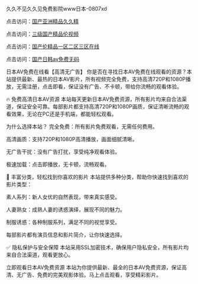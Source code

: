 久久不见久久见免费影院www日本-0807xd


点击访问：<a href="https://heiliaoe8ajia.pages.dev">国产亚洲精品久久精</a>

点击访问：<a href="https://gda-c7m.pages.dev/">三级国产精品伦视频</a>

点击访问：<a href="https://heiliaoxqkkct.pages.dev">国产伦精品一区二区三区在线</a>

点击访问：<a href="https://fdhf-454.pages.dev/">国产日韩av免费无码</a>


日本AV免费在线看【高清无广告】
你是否在寻找日本AV免费在线观看的资源？本站提供最新、最热的日本AV影片，所有视频完全免费，支持高清720P和1080P播放，无需注册，点击即看，保证没有广告、不卡顿，带给你流畅的观看体验。

🔥 免费高清日本AV资源
本站每天更新日本AV免费资源，所有影片均来自合法渠道，保证安全可靠。每部影片都支持高清720P和1080P画质，保证清晰流畅的观看效果，无论在PC还是手机端，都能轻松观看。

为什么选择本站？
完全免费：所有影片免费观看，无需任何费用。

高清画质：支持720P和1080P高清播放，画面细腻清晰。

无广告干扰：没有广告打扰，享受纯净观看体验。

极速加载：点击即播放，无卡顿，流畅观看。

🧡 丰富分类，轻松找到你喜欢的影片
本站提供多种分类，帮助你快速找到喜欢的影片类型：

素人系列：新人女优的自然表现，带来真实感受。

人妻熟女：成熟人妻的诱惑演绎，展现不同的魅力。

制服诱惑：各种制服系列，满足不同的视觉享受。

每部影片都有演员信息和影片简介，让你快速选择。

✅ 隐私保护与安全保障
本站采用SSL加密技术，确保用户隐私安全，所有影片均来自合法渠道，观看更放心。

立即观看日本AV免费资源
本站为你提供最新、最全的日本AV免费资源，保证高清、无广告、免费的完美观影体验。马上点击观看，享受精彩影片。


<span style="display:none;">[Canonical link]( https://github.com/562xda/63518 ）</span>
